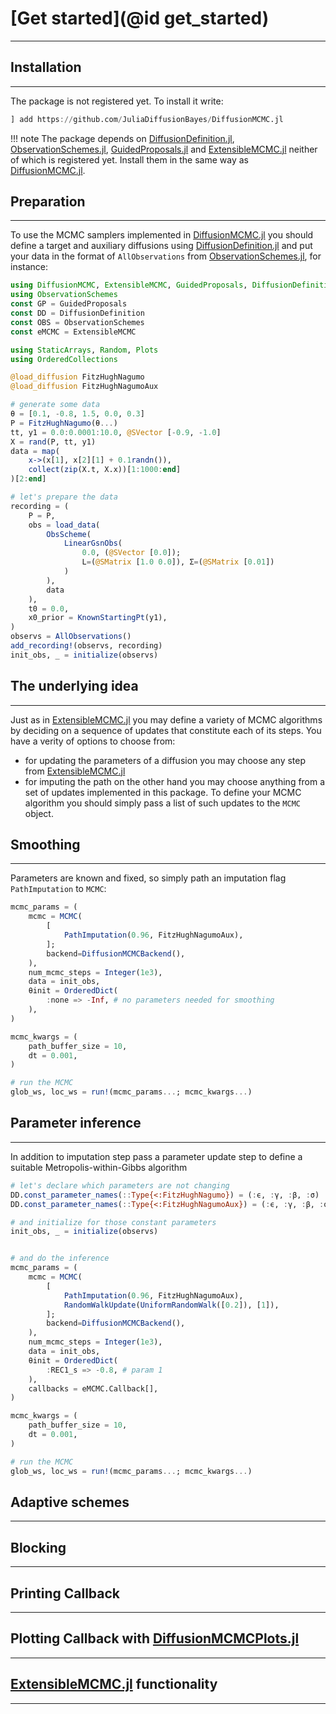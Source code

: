 # [Get started](@id get_started)
*******
## Installation
-----------
The package is not registered yet. To install it write:
```julia
] add https://github.com/JuliaDiffusionBayes/DiffusionMCMC.jl
```

!!! note
    The package depends on [DiffusionDefinition.jl](https://github.com/JuliaDiffusionBayes/DiffusionDefinition.jl), [ObservationSchemes.jl](https://github.com/JuliaDiffusionBayes/ObservationSchemes.jl), [GuidedProposals.jl](https://github.com/JuliaDiffusionBayes/GuidedProposals.jl) and [ExtensibleMCMC.jl](https://github.com/JuliaDiffusionBayes/ExtensibleMCMC.jl) neither of which is registered yet. Install them in the same way as [DiffusionMCMC.jl](https://github.com/JuliaDiffusionBayes/DiffusionMCMC.jl).

## Preparation
-----------
To use the MCMC samplers implemented in [DiffusionMCMC.jl](https://github.com/JuliaDiffusionBayes/DiffusionMCMC.jl) you should define a target and auxiliary diffusions using [DiffusionDefinition.jl](https://github.com/JuliaDiffusionBayes/DiffusionDefinition.jl) and put your data in the format of `AllObservations` from [ObservationSchemes.jl](https://github.com/JuliaDiffusionBayes/ObservationSchemes.jl), for instance:

```julia
using DiffusionMCMC, ExtensibleMCMC, GuidedProposals, DiffusionDefinition
using ObservationSchemes
const GP = GuidedProposals
const DD = DiffusionDefinition
const OBS = ObservationSchemes
const eMCMC = ExtensibleMCMC

using StaticArrays, Random, Plots
using OrderedCollections

@load_diffusion FitzHughNagumo
@load_diffusion FitzHughNagumoAux

# generate some data
θ = [0.1, -0.8, 1.5, 0.0, 0.3]
P = FitzHughNagumo(θ...)
tt, y1 = 0.0:0.0001:10.0, @SVector [-0.9, -1.0]
X = rand(P, tt, y1)
data = map(
	x->(x[1], x[2][1] + 0.1randn()),
	collect(zip(X.t, X.x))[1:1000:end]
)[2:end]

# let's prepare the data
recording = (
	P = P,
	obs = load_data(
		ObsScheme(
			LinearGsnObs(
				0.0, (@SVector [0.0]);
				L=(@SMatrix [1.0 0.0]), Σ=(@SMatrix [0.01])
			)
		),
		data
	),
	t0 = 0.0,
	x0_prior = KnownStartingPt(y1),
)
observs = AllObservations()
add_recording!(observs, recording)
init_obs, _ = initialize(observs)
```

## The underlying idea
-----------
Just as in [ExtensibleMCMC.jl](https://github.com/JuliaDiffusionBayes/ExtensibleMCMC.jl) you may define a variety of MCMC algorithms by deciding on a sequence of updates that constitute each of its steps. You have a verity of options to choose from:
- for updating the parameters of a diffusion you may choose any step from [ExtensibleMCMC.jl](https://github.com/JuliaDiffusionBayes/ExtensibleMCMC.jl)
- for imputing the path on the other hand you may choose anything from a set of updates implemented in this package.
To define your MCMC algorithm you should simply pass a list of such updates to the `MCMC` object.

## Smoothing
-----------
Parameters are known and fixed, so simply path an imputation flag `PathImputation` to `MCMC`:

```julia
mcmc_params = (
    mcmc = MCMC(
        [
            PathImputation(0.96, FitzHughNagumoAux),
        ];
        backend=DiffusionMCMCBackend(),
    ),
    num_mcmc_steps = Integer(1e3),
    data = init_obs,
    θinit = OrderedDict(
	    :none => -Inf, # no parameters needed for smoothing
	),
)

mcmc_kwargs = (
    path_buffer_size = 10,
	dt = 0.001,
)

# run the MCMC
glob_ws, loc_ws = run!(mcmc_params...; mcmc_kwargs...)
```

## Parameter inference
-----------
In addition to imputation step pass a parameter update step to define a suitable Metropolis-within-Gibbs algorithm
```julia
# let's declare which parameters are not changing
DD.const_parameter_names(::Type{<:FitzHughNagumo}) = (:ϵ, :γ, :β, :σ)
DD.const_parameter_names(::Type{<:FitzHughNagumoAux}) = (:ϵ, :γ, :β, :σ, :t0, :T, :vT, :xT)

# and initialize for those constant parameters
init_obs, _ = initialize(observs)


# and do the inference
mcmc_params = (
    mcmc = MCMC(
        [
            PathImputation(0.96, FitzHughNagumoAux),
            RandomWalkUpdate(UniformRandomWalk([0.2]), [1]),
        ];
        backend=DiffusionMCMCBackend(),
    ),
    num_mcmc_steps = Integer(1e3),
    data = init_obs,
    θinit = OrderedDict(
	    :REC1_s => -0.8, # param 1
	),
    callbacks = eMCMC.Callback[],
)

mcmc_kwargs = (
    path_buffer_size = 10,
	dt = 0.001,
)

# run the MCMC
glob_ws, loc_ws = run!(mcmc_params...; mcmc_kwargs...)
```

## Adaptive schemes
-----------

## Blocking
-----------

## Printing Callback
-----------

## Plotting Callback with [DiffusionMCMCPlots.jl](https://github.com/JuliaDiffusionBayes/DiffusionMCMCPlots.jl)
-----------

## [ExtensibleMCMC.jl](https://github.com/JuliaDiffusionBayes/ExtensibleMCMC.jl) functionality
-----------
